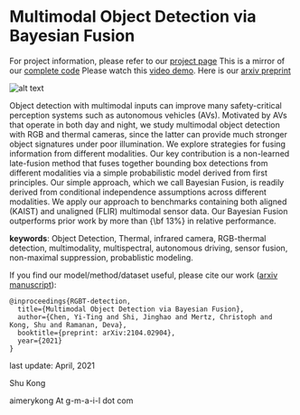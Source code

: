 # Multimodal Object Detection via Bayesian Fusion

For project information, please refer to our [project page](https://mscvprojects.ri.cmu.edu/2020teamc/ "RGBT-detection")
This is a mirror of our [complete code](https://github.com/Jamie725/RGBT-detection)
Please watch this [video demo](https://youtu.be/vRJTlpsGvTs "RGBT-detection"). Here is our [arxiv preprint](https://arxiv.org/abs/2104.02904)


![alt text](https://mscvprojects.ri.cmu.edu/2020teamc/wp-content/uploads/sites/33/2020/05/Header.jpg "video demo")


Object detection with multimodal inputs can improve many safety-critical perception systems such as autonomous vehicles (AVs). Motivated by AVs that operate in both day and night, we study multimodal object detection with RGB and thermal cameras, since the latter can provide much stronger object signatures under poor illumination. We explore strategies for fusing information from different modalities. Our key contribution is a non-learned late-fusion method that fuses together bounding box detections from different modalities via a simple probabilistic model derived from first principles. Our simple approach, which we call Bayesian Fusion, is readily derived from conditional independence assumptions across different modalities. We apply our approach to benchmarks containing both aligned (KAIST) and unaligned (FLIR) multimodal sensor data. Our Bayesian Fusion outperforms prior work by more than {\bf 13\%} in relative performance.


**keywords**: Object Detection, Thermal, infrared camera, RGB-thermal detection, multimodality, multispectral, autonomous driving, sensor fusion, non-maximal suppression, probablistic modeling.



If you find our model/method/dataset useful, please cite our work ([arxiv manuscript](https://arxiv.org/abs/2104.02904)):

    @inproceedings{RGBT-detection,
      title={Multimodal Object Detection via Bayesian Fusion},
      author={Chen, Yi-Ting and Shi, Jinghao and Mertz, Christoph and Kong, Shu and Ramanan, Deva},
      booktitle={preprint: arXiv:2104.02904},
      year={2021}
    }


last update: April, 2021

Shu Kong

aimerykong At g-m-a-i-l dot com

